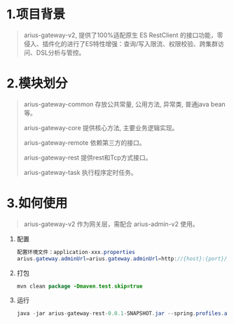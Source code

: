 # 1.项目背景

> arius-gateway-v2, 提供了100%适配原生 ES RestClient 的接口功能，零侵入、插件化的进行了ES特性增强：查询/写入限流、权限校验、跨集群访问、DSL分析与管控。

# 2.模块划分

 >arius-gateway-common     存放公共常量, 公用方法, 异常类, 普通java bean等。
> 
 >arius-gateway-core       提供核心方法, 主要业务逻辑实现。
> 
>arius-gateway-remote     依赖第三方的接口。
>   
> arius-gateway-rest       提供rest和Tcp方式接口。
>   
> arius-gateway-task       执行程序定时任务。

# 3.如何使用

> arius-gateway-v2 作为网关层，需配合 arius-admin-v2 使用。
> 
1. 配置
   
   ```java
   配置环境文件：application-xxx.properties
   arius.gateway.adminUrl=arius.gateway.adminUrl=http://{host}:{port}/admin/api
   ```
2. 打包 
   
   ```java
   mvn clean package -Dmaven.test.skip=true
   ```
   
3. 运行

   ```java
   java -jar arius-gateway-rest-0.0.1-SNAPSHOT.jar --spring.profiles.active=test
   ```
